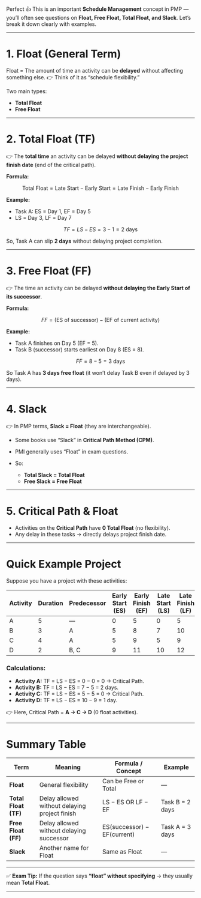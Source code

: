 Perfect 👍 This is an important **Schedule Management** concept in PMP — you’ll often see questions on **Float, Free Float, Total Float, and Slack**. Let’s break it down clearly with examples.

---

# **1. Float (General Term)**

Float = The amount of time an activity can be **delayed** without affecting something else.
👉 Think of it as “schedule flexibility.”

Two main types:

* **Total Float**
* **Free Float**

---

# **2. Total Float (TF)**

👉 The **total time** an activity can be delayed **without delaying the project finish date** (end of the critical path).

**Formula:**

$$
\text{Total Float} = \text{Late Start} - \text{Early Start} = \text{Late Finish} - \text{Early Finish}
$$

**Example:**

* Task A: ES = Day 1, EF = Day 5
* LS = Day 3, LF = Day 7

$$
TF = LS - ES = 3 - 1 = 2 \text{ days}
$$

So, Task A can slip **2 days** without delaying project completion.

---

# **3. Free Float (FF)**

👉 The time an activity can be delayed **without delaying the Early Start of its successor**.

**Formula:**

$$
FF = \text{(ES of successor)} - \text{(EF of current activity)}
$$

**Example:**

* Task A finishes on Day 5 (EF = 5).
* Task B (successor) starts earliest on Day 8 (ES = 8).

$$
FF = 8 - 5 = 3 \text{ days}
$$

So Task A has **3 days free float** (it won’t delay Task B even if delayed by 3 days).

---

# **4. Slack**

👉 In PMP terms, **Slack = Float** (they are interchangeable).

* Some books use “Slack” in **Critical Path Method (CPM)**.
* PMI generally uses “Float” in exam questions.
* So:

  * **Total Slack = Total Float**
  * **Free Slack = Free Float**

---

# **5. Critical Path & Float**

* Activities on the **Critical Path** have **0 Total Float** (no flexibility).
* Any delay in these tasks → directly delays project finish date.

---

# **Quick Example Project**

Suppose you have a project with these activities:

| Activity | Duration | Predecessor | Early Start (ES) | Early Finish (EF) | Late Start (LS) | Late Finish (LF) |
| -------- | -------- | ----------- | ---------------- | ----------------- | --------------- | ---------------- |
| A        | 5        | —           | 0                | 5                 | 0               | 5                |
| B        | 3        | A           | 5                | 8                 | 7               | 10               |
| C        | 4        | A           | 5                | 9                 | 5               | 9                |
| D        | 2        | B, C        | 9                | 11                | 10              | 12               |

### Calculations:

* **Activity A:** TF = LS − ES = 0 − 0 = 0 → Critical Path.
* **Activity B:** TF = LS − ES = 7 − 5 = 2 days.
* **Activity C:** TF = LS − ES = 5 − 5 = 0 → Critical Path.
* **Activity D:** TF = LS − ES = 10 − 9 = 1 day.

👉 Here, Critical Path = **A → C → D** (0 float activities).

---

# **Summary Table**

| Term                 | Meaning                                       | Formula / Concept           | Example         |
| -------------------- | --------------------------------------------- | --------------------------- | --------------- |
| **Float**            | General flexibility                           | Can be Free or Total        | —               |
| **Total Float (TF)** | Delay allowed without delaying project finish | LS − ES OR LF − EF          | Task B = 2 days |
| **Free Float (FF)**  | Delay allowed without delaying successor      | ES(successor) − EF(current) | Task A = 3 days |
| **Slack**            | Another name for Float                        | Same as Float               | —               |

---

✅ **Exam Tip:**
If the question says **“float” without specifying** → they usually mean **Total Float**.

---